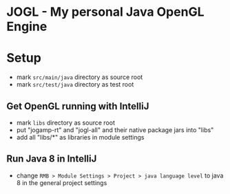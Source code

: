 JOGL - My personal Java OpenGL Engine
====

Setup
========

* mark `src/main/java` directory as source root
* mark `src/test/java` directory as test root

Get OpenGL running with IntelliJ
-------------
* mark `libs` directory as source root
* put "jogamp-rt" and "jogl-all" and their native package jars into "libs"
* add all "libs/*" as libraries in module settings

Run Java 8 in IntelliJ
---------------------
* change `RMB > Module Settings > Project > java language level` to java 8 in the general project settings
